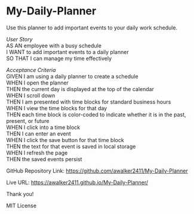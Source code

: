 # My-Daily-Planner
Use this planner to add important events to your daily work schedule.

*User Story*
<br>AS AN employee with a busy schedule
<br>I WANT to add important events to a daily planner
<br>SO THAT I can manage my time effectively

*Acceptance Criteria*
<br>GIVEN I am using a daily planner to create a schedule
<br>WHEN I open the planner
<br>THEN the current day is displayed at the top of the calendar
<br>WHEN I scroll down
<br>THEN I am presented with time blocks for standard business hours
<br>WHEN I view the time blocks for that day
<br>THEN each time block is color-coded to indicate whether it is in the past, present, or future
<br>WHEN I click into a time block
<br>THEN I can enter an event
<br>WHEN I click the save button for that time block
<br>THEN the text for that event is saved in local storage
<br>WHEN I refresh the page
<br>THEN the saved events persist

GitHub Repository Link: https://github.com/awalker2411/My-Daily-Planner

Live URL: https://awalker2411.github.io/My-Daily-Planner/

Thank you!

MIT License
